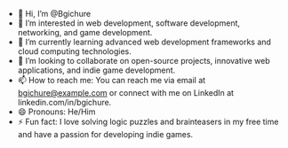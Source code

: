 - 👋 Hi, I’m @Bgichure
- 👀 I’m interested in web development, software development, networking, and game development.
- 🌱 I’m currently learning advanced web development frameworks and cloud computing technologies.
- 💞️ I’m looking to collaborate on open-source projects, innovative web applications, and indie game development.
- 📫 How to reach me: You can reach me via email at bgichure@example.com or connect with me on LinkedIn at linkedin.com/in/bgichure.
- 😄 Pronouns: He/Him
- ⚡ Fun fact: I love solving logic puzzles and brainteasers in my free time and have a passion for developing indie games.
  
<!---
Bgichure/Bgichure is a ✨ special ✨ repository because its `README.md` (this file) appears on your GitHub profile.
You can click the Preview link to take a look at your changes.
--->
